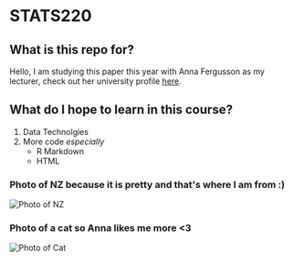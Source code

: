 # STATS220

## What is this repo for?

Hello, I am studying this paper this year with Anna Fergusson as my lecturer, check out her university profile [here](https://profiles.auckland.ac.nz/a-fergusson).

## What do I hope to learn in this course?

1. Data Technolgies
2. More code *especially*
   - R Markdown
   - HTML
  
### Photo of NZ because it is pretty and that's where I am from :) 
  
![Photo of NZ](https://encrypted-tbn0.gstatic.com/licensed-image?q=tbn:ANd9GcS57sgA2RKLJkofr65kx0SD7KiO1RIfy_Cf_DA00jHrdfMeagnnyqvPyZ0rNG5yfJ-b9QaYeL5JUg_PKcfNV6VfZ8Y8KUKAjFIHIdCxAA)


### Photo of a cat so Anna likes me more <3 

![Photo of Cat](https://images.unsplash.com/photo-1529778873920-4da4926a72c2?q=80&w=1000&auto=format&fit=crop&ixlib=rb-4.0.3&ixid=M3wxMjA3fDB8MHxzZWFyY2h8Mnx8Y3V0ZSUyMGNhdHxlbnwwfHwwfHx8MA%3D%3D)
